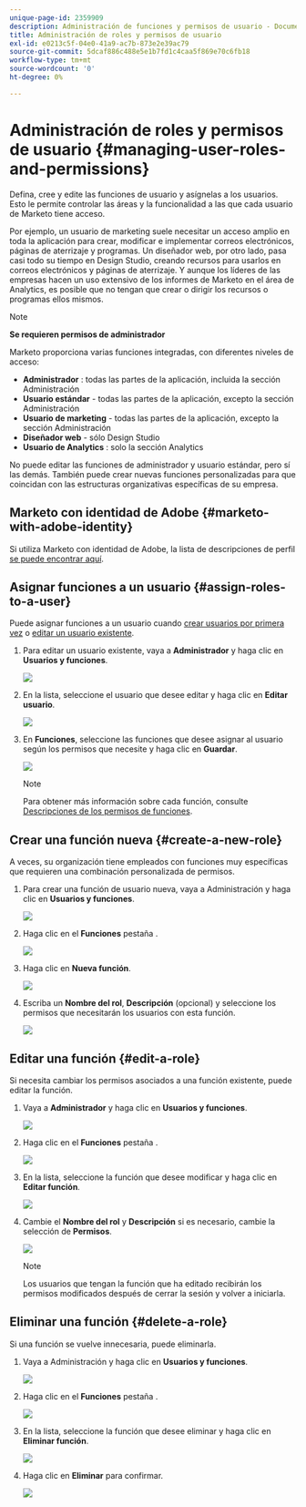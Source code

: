 ```yaml
---
unique-page-id: 2359909
description: Administración de funciones y permisos de usuario - Documentos de Marketo - Documentación del producto
title: Administración de roles y permisos de usuario
exl-id: e0213c5f-04e0-41a9-ac7b-873e2e39ac79
source-git-commit: 5dcaf886c488e5e1b7fd1c4caa5f869e70c6fb18
workflow-type: tm+mt
source-wordcount: '0'
ht-degree: 0%

---
```


# Administración de roles y permisos de usuario {#managing-user-roles-and-permissions}

Defina, cree y edite las funciones de usuario y asígnelas a los usuarios. Esto le permite controlar las áreas y la funcionalidad a las que cada usuario de Marketo tiene acceso.

Por ejemplo, un usuario de marketing suele necesitar un acceso amplio en toda la aplicación para crear, modificar e implementar correos electrónicos, páginas de aterrizaje y programas. Un diseñador web, por otro lado, pasa casi todo su tiempo en Design Studio, creando recursos para usarlos en correos electrónicos y páginas de aterrizaje. Y aunque los líderes de las empresas hacen un uso extensivo de los informes de Marketo en el área de Analytics, es posible que no tengan que crear o dirigir los recursos o programas ellos mismos.

>[!NOTE]
>
>**Se requieren permisos de administrador**

Marketo proporciona varias funciones integradas, con diferentes niveles de acceso:

* **Administrador** : todas las partes de la aplicación, incluida la sección Administración
* **Usuario estándar** - todas las partes de la aplicación, excepto la sección Administración
* **Usuario de marketing** - todas las partes de la aplicación, excepto la sección Administración
* **Diseñador web** - sólo Design Studio
* **Usuario de Analytics** : solo la sección Analytics

No puede editar las funciones de administrador y usuario estándar, pero sí las demás. También puede crear nuevas funciones personalizadas para que coincidan con las estructuras organizativas específicas de su empresa.

## Marketo con identidad de Adobe {#marketo-with-adobe-identity}

Si utiliza Marketo con identidad de Adobe, la lista de descripciones de perfil [se puede encontrar aquí](/help/marketo/product-docs/administration/marketo-with-adobe-identity/adobe-identity-management-overview.md#profile-levels).

## Asignar funciones a un usuario {#assign-roles-to-a-user}

Puede asignar funciones a un usuario cuando [crear usuarios por primera vez](/help/marketo/product-docs/administration/users-and-roles/create-delete-edit-and-change-a-user-role.md) o [editar un usuario existente](/help/marketo/product-docs/administration/users-and-roles/managing-marketo-users.md).

1. Para editar un usuario existente, vaya a **Administrador** y haga clic en **Usuarios y funciones**.

   ![](assets/image2014-9-9-18-3a7-3a32.png)

1. En la lista, seleccione el usuario que desee editar y haga clic en **Editar usuario**.

   ![](assets/image2014-9-9-18-3a7-3a42.png)

1. En **Funciones**, seleccione las funciones que desee asignar al usuario según los permisos que necesite y haga clic en **Guardar**.

   ![](assets/image2014-9-9-18-3a7-3a57.png)

   >[!NOTE]
   >
   >Para obtener más información sobre cada función, consulte  [Descripciones de los permisos de funciones](/help/marketo/product-docs/administration/users-and-roles/managing-user-roles-and-permissions/descriptions-of-role-permissions.md).

## Crear una función nueva {#create-a-new-role}

A veces, su organización tiene empleados con funciones muy específicas que requieren una combinación personalizada de permisos.

1. Para crear una función de usuario nueva, vaya a Administración y haga clic en **Usuarios y funciones**.

   ![](assets/image2014-9-9-18-3a8-3a12.png)

1. Haga clic en el **Funciones** pestaña .

   ![](assets/image2014-9-9-18-3a8-3a22.png)

1. Haga clic en **Nueva función**.

   ![](assets/image2014-9-9-18-3a8-3a38.png)

1. Escriba un **Nombre del rol**, **Descripción** (opcional) y seleccione los permisos que necesitarán los usuarios con esta función.

   ![](assets/image2014-9-9-18-3a9-3a3.png)

## Editar una función {#edit-a-role}

Si necesita cambiar los permisos asociados a una función existente, puede editar la función.

1. Vaya a **Administrador** y haga clic en **Usuarios y funciones**.

   ![](assets/image2014-9-9-18-3a9-3a15.png)

1. Haga clic en el **Funciones** pestaña .

   ![](assets/image2014-9-9-18-3a9-3a26.png)

1. En la lista, seleccione la función que desee modificar y haga clic en **Editar función**.

   ![](assets/image2014-9-9-18-3a9-3a40.png)

1. Cambie el **Nombre del rol** y **Descripción** si es necesario, cambie la selección de **Permisos**.

   ![](assets/image2014-9-9-18-3a10-3a3.png)

   >[!NOTE]
   >
   >Los usuarios que tengan la función que ha editado recibirán los permisos modificados después de cerrar la sesión y volver a iniciarla.

## Eliminar una función {#delete-a-role}

Si una función se vuelve innecesaria, puede eliminarla.

1. Vaya a Administración y haga clic en **Usuarios y funciones**.

   ![](assets/image2014-9-9-18-3a10-3a15.png)

1. Haga clic en el **Funciones** pestaña .

   ![](assets/image2014-9-9-18-3a10-3a27.png)

1. En la lista, seleccione la función que desee eliminar y haga clic en **Eliminar función**.

   ![](assets/image2014-9-9-18-3a10-3a39.png)

1. Haga clic en **Eliminar** para confirmar.

   ![](assets/image2014-9-9-18-3a10-3a50.png)
